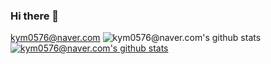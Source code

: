 ### Hi there 👋

<!--
**KIMYM-96/KIMYM-96** is a ✨ _special_ ✨ repository because its `README.md` (this file) appears on your GitHub profile.

Here are some ideas to get you started:

- 🔭 I’m currently working on ...
- 🌱 I’m currently learning ...
- 👯 I’m looking to collaborate on ...
- 🤔 I’m looking for help with ...
- 💬 Ask me about ...
- 📫 How to reach me: ...
- 😄 Pronouns: ...
- ⚡ Fun fact: ...
-->
kym0576@naver.com
![kym0576@naver.com's github stats](https://github-readme-stats.vercel.app/api?username=kym0576@naver.com&show_icons=true)
[![kym0576@naver.com's github stats](https://github-readme-stats.vercel.app/api/top-langs/?username=kym0576@naver.com&show_icons=true&hide_border=true&title_color=004386&icon_color=004386&layout=compact)](https://github.com/kym0576@naver.com)
